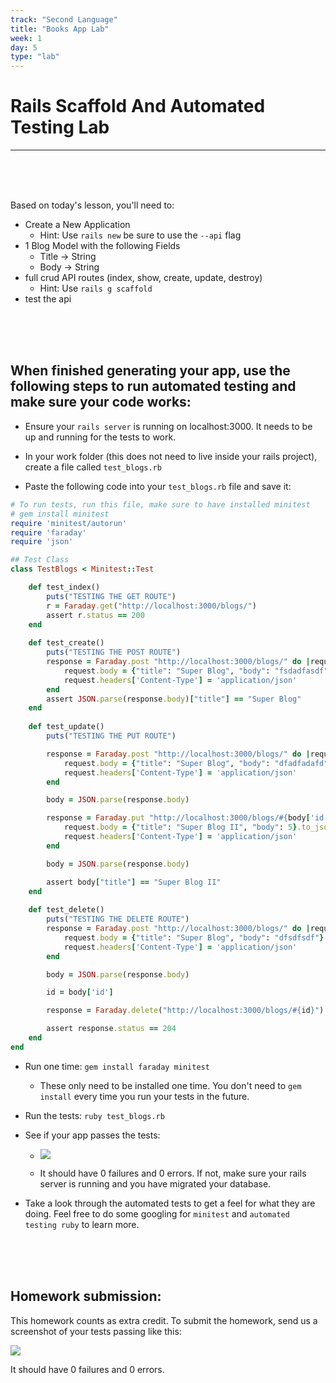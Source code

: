 ```yaml
---
track: "Second Language"
title: "Books App Lab"
week: 1
day: 5
type: "lab"
---
```


# Rails Scaffold And Automated Testing Lab

-------

<br>
<br>
<br>

Based on today's lesson, you'll need to:
- Create a New Application
  - Hint: Use `rails new` be sure to use the `--api` flag
- 1 Blog Model with the following Fields
    - Title -> String
    - Body -> String
- full crud API routes (index, show, create, update, destroy)
  - Hint: Use `rails g scaffold`
- test the api

<br>
<br>
<br>

## When finished generating your app, use the following steps to run automated testing and make sure your code works:

- Ensure your `rails server` is running on localhost:3000. It needs to be up and running for the tests to work.

- In your work folder (this does not need to live inside your rails project), create a file called `test_blogs.rb`

- Paste the following code into your `test_blogs.rb` file and save it:

```ruby
# To run tests, run this file, make sure to have installed minitest
# gem install minitest
require 'minitest/autorun'
require 'faraday'
require 'json'

## Test Class
class TestBlogs < Minitest::Test

    def test_index()
        puts("TESTING THE GET ROUTE")
        r = Faraday.get("http://localhost:3000/blogs/")
        assert r.status == 200
    end
    
    def test_create()
        puts("TESTING THE POST ROUTE")
        response = Faraday.post "http://localhost:3000/blogs/" do |request|
            request.body = {"title": "Super Blog", "body": "fsdadfasdf"}.to_json
            request.headers['Content-Type'] = 'application/json'
        end
        assert JSON.parse(response.body)["title"] == "Super Blog"
    end
    
    def test_update()
        puts("TESTING THE PUT ROUTE")

        response = Faraday.post "http://localhost:3000/blogs/" do |request|
            request.body = {"title": "Super Blog", "body": "dfadfadafd"}.to_json
            request.headers['Content-Type'] = 'application/json'
        end

        body = JSON.parse(response.body)

        response = Faraday.put "http://localhost:3000/blogs/#{body['id']}" do |request|
            request.body = {"title": "Super Blog II", "body": 5}.to_json
            request.headers['Content-Type'] = 'application/json'
        end

        body = JSON.parse(response.body)

        assert body["title"] == "Super Blog II"
    end
    
    def test_delete()
        puts("TESTING THE DELETE ROUTE")
        response = Faraday.post "http://localhost:3000/blogs/" do |request|
            request.body = {"title": "Super Blog", "body": "dfsdfsdf"}.to_json
            request.headers['Content-Type'] = 'application/json'
        end

        body = JSON.parse(response.body)

        id = body['id']

        response = Faraday.delete("http://localhost:3000/blogs/#{id}")

        assert response.status == 204
    end
end
```

- Run one time: `gem install faraday minitest`
  - These only need to be installed one time. You don't need to `gem install` every time you run your tests in the future.

- Run the tests: `ruby test_blogs.rb`

- See if your app passes the tests:

  - ![](https://i.imgur.com/cr0brMe.png)

  - It should have 0 failures and 0 errors. If not, make sure your rails server is running and you have migrated your database.

- Take a look through the automated tests to get a feel for what they are doing. Feel free to do some googling for `minitest` and `automated testing ruby` to learn more.

<br>
<br>
<br>

## Homework submission:
This homework counts as extra credit. To submit the homework, send us a screenshot of your tests passing like this:

![](https://i.imgur.com/cr0brMe.png)

It should have 0 failures and 0 errors.

<br>
<br>
<br>